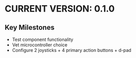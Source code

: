 # CURRENT VERSION: 0.1.0

## Key Milestones
  - Test component functionality
  - Vet microcontroller choice
  - Configure 2 joysticks + 4 primary action buttons + d-pad